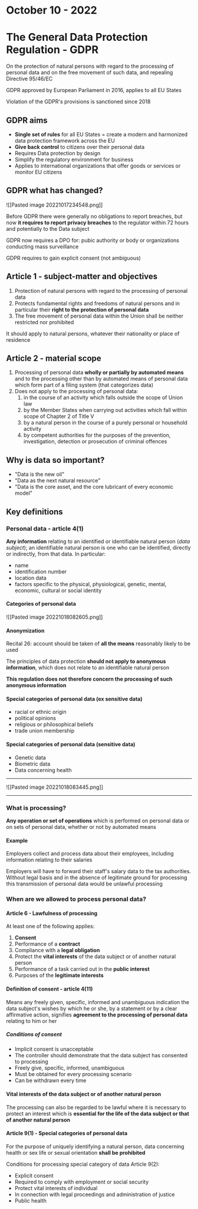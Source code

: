 # October 10 - 2022

# The General Data Protection Regulation - GDPR

On the protection of natural persons with regard to the processing of personal data and on the free movement of such data, and repealing Directive 95/46/EC

GDPR approved by European Parliament in 2016, applies to all EU States

Violation of the GDPR's provisions is sanctioned since 2018

## GDPR aims

- **Single set of rules** for all EU States = create a modern and harmonized data protection framework across the EU
- **Give back control** to citizens over their personal data
- Requires Data protection by design
- Simplify the regulatory environment for business
- Applies to international organizations that offer goods or services or monitor EU citizens

## GDPR what has changed?
![[Pasted image 20221017234548.png]]

Before GDPR there were generally no obligations to report breaches, but now **it requires to report privacy breaches** to the regulator within 72 hours and potentially to the Data subject

GDPR now requires a DPO for: pubic authority or body or organizations conducting mass surveillance

GDPR requires to gain explicit consent (not ambiguous)

## Article 1 - subject-matter and objectives

1. Protection of natural persons with regard to the processing of personal data
2. Protects fundamental rights and freedoms of natural persons and in particular their **right to the protection of personal data**
3. The free movement of personal data within the Union shall be neither restricted nor prohibited

It should apply to natural persons, whatever their nationality or place of residence

## Article 2 - material scope

1. Processing of personal data **wholly or partially by automated means** and to the processing other than by automated means of personal data which form part of a filing system (that categorizes data)
2. Does not apply to the processing of personal data:
	1. in the course of an activity which falls outside the scope of Union law
	2. by the Member States when carrying out activities which fall within scope of Chapter 2 of Title V
	3. by a natural person in the course of a purely personal or household activity
	4. by competent authorities for the purposes of the prevention, investigation, detection or prosecution of criminal offences

## Why is data so important?

- "Data is the new oil"
- "Data as the next natural resource"
- "Data is the core asset, and the core lubricant of every economic model"

## Key definitions

### Personal data - article 4(1)

**Any information** relating to an identified or identifiable natural person (*data subject*); an identifiable natural person is one who can be identified, directly or indirectly, from that data. In particular:
- name
- identification number
- location data
- factors specific to the physical, physiological, genetic, mental, economic, cultural or social identity

#### Categories of personal data

![[Pasted image 20221018082605.png]]

#### Anonymization

Recital 26: account should be taken of **all the means** reasonably likely to be used

The principles of data protection **should not apply to anonymous information**, which does not relate to an identifiable natural person

**This regulation does not therefore concern the processing of such anonymous information**

#### Special categories of personal data (ex sensitive data)

- racial or ethnic origin
- political opinions
- religious or philosophical beliefs
- trade union membership

#### Special categories of personal data (sensitive data)

- Genetic data
- Biometric data
- Data concerning health

---
![[Pasted image 20221018083445.png]]

---

### What is processing? 

**Any operation or set of operations** which is performed on personal data or on sets of personal data, whether or not by automated means

#### Example

Employers collect and process data about their employees, including information relating to their salaries

Employers will have to forward their staff's salary data to the tax authorities. Without legal basis and in the absence of legitimate ground for processing this transmission of personal data would be unlawful processing

### When are we allowed to process personal data?

#### Article 6 - Lawfulness of processing

At least one of the following applies:
1. **Consent**
2. Performance of a **contract**
3. Compliance with a **legal obligation**
4. Protect the **vital interests** of the data subject or of another natural person
5. Performance of a task carried out in the **public interest**
6. Purposes of the **legitimate interests**

#### Definition of consent - article 4(11)

Means any freely given, specific, informed and unambiguous indication the data subject's wishes by which he or she, by a statement or by a clear affirmative action, signifies **agreement to the processing of personal data** relating to him or her

##### Conditions of consent

- Implicit consent is unacceptable
- The controller should demonstrate that the data subject has consented to processing
- Freely give, specific, informed, unambiguous
- Must be obtained for every processing scenario
- Can be withdrawn every time

#### Vital interests of the data subject or of another natural person

The processing can also be regarded to be lawful where it is necessary to protect an interest which is **essential for the life of the data subject or that of another natural person**

#### Article 9(1) - Special categories of personal data

For the purpose of uniquely identifying a natural person, data concerning health or sex life or sexual orientation **shall be prohibited**

Conditions for processing special category of data Article 9(2):

- Explicit consent
- Required to comply with employment or social security
- Protect vital interests of individual
- In connection with legal proceedings and administration of justice
- Public health

